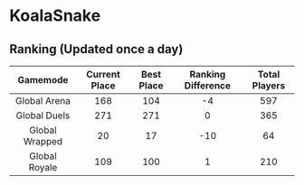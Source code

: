 # KoalaSnake

## Ranking (Updated once a day)
| Gamemode | Current Place | Best Place | Ranking Difference | Total Players |
|:--------:|:-------------:|:----------:|:------------------:|:-------------:|
| Global Arena | 168 | 104 | -4 | 597 |
| Global Duels | 271 | 271 | 0 | 365 |
| Global Wrapped | 20 | 17 | -10 | 64 |
| Global Royale | 109 | 100 | 1 | 210 |

